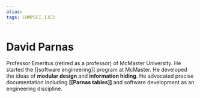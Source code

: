 ```yaml
---
alias:
tags: COMPSCI_1JC3
---
```

# David Parnas
Professor Emeritus (retired as a professor) of McMaster University. He started the [[software engineering]] program at McMaster. He developed the ideas of **modular design** and **information hiding**. He advocated precise documentation including **[[Parnas tables]]** and software development as an engineering discipline. 